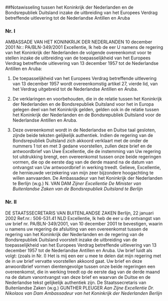 <meta http-equiv='Content-Type' content='text/html; charset=utf-8' />

##Notawisseling tussen het Koninkrijk der Nederlanden en de Bondsrepubliek Duitsland inzake de uitbreiding van het Europees Verdrag betreffende uitlevering tot de Nederlandse Antillen en Aruba

### Nr.  I  

AMBASSADE VAN HET KONINKRIJK DER NEDERLANDEN 10 december 2001 Nr.: PA/BLN-349/2001 Excellentie, Ik heb de eer U namens de regering van het Koninkrijk der Nederlanden de volgende overeenkomst voor te stellen inzake de uitbreiding van de toepasselijkheid van het Europees Verdrag betreffende uitlevering van 13 december 1957 tot de Nederlandse Antillen en Aruba: 

1. De toepasselijkheid van het Europees Verdrag betreffende uitlevering van 13 december 1957 wordt overeenkomstig artikel 27, vierde lid, van het Verdrag uitgebreid tot de Nederlandse Antillen en Aruba.  

2. De verklaringen en voorbehouden, die in de relatie tussen het Koninkrijk der Nederlanden en de Bondsrepubliek Duitsland voor het in Europa gelegen deel van het Koninkrijk gelden, gelden ook in de relatie tussen het Koninkrijk der Nederlanden en de Bondsrepubliek Duitsland voor de Nederlandse Antillen en Aruba.  

3. Deze overeenkomst wordt in de Nederlandse en Duitse taal gesloten, zijnde beide teksten gelijkelijk authentiek.   Indien de regering van de Bondsrepubliek Duitsland zich akkoord verklaart met de onder de nummers 1 tot en met 3 gedane voorstellen, zullen deze brief en de antwoordbrief van Uwe Excellentie, die de instemming van Uw regering tot uitdrukking brengt, een overeenkomst tussen onze beide regeringen vormen, die op de eerste dag van de derde maand na de datum van ontvangst van Uw antwoordbrief in werking treedt. Gelieve, Excellentie, de hernieuwde verzekering van mijn zeer bijzondere hoogachting te willen aanvaarden. De Ambassadeur van het Koninkrijk der Nederlanden te Berlijn (w.g.) N. VAN DAM  *Zijner Excellentie*   *De Minister van Buitenlandse Zaken*   *van de Bondsrepubliek Duitsland*   *te Berlijn*    

### Nr.  II  

DE STAATSSECRETARIS VAN BUITENLANDSE ZAKEN Berlijn, 22 januari 2002 Ref.nr.: 506-531.41 NLD Excellentie, Ik heb de eer u de ontvangst van uw brief nr. PA/BLN-349/2001, van 10 december 2001 te bevestigen, waarin u namens uw regering de afsluiting van een overeenkomst tussen de regering van het Koninkrijk der Nederlanden en de regering van de Bondsrepubliek Duitsland voorstelt inzake de uitbreiding van de toepasselijkheid van het Europees Verdrag betreffende uitlevering van 13 december 1957 tot de Nederlandse Antillen en Aruba. Uw brief luidt als volgt:  (zoals in Nr. I)  Het is mij een eer u mee te delen dat mijn regering met de in uw brief vervatte voorstellen akkoord gaat. Uw brief en deze anwoordbrief vormen dientengevolge tussen onze beide regeringen een overeenkomst, die in werking treedt op de eerste dag van de derde maand na de datum vanontvangst van deze brief en waarvan de Duitse en de Nederlandse tekst gelijkelijk authentiek zijn. De Staatssecretaris van Buitenlandse Zaken (w.g.) GUNTHER PLEUGER  *Aan Zijne Excellentie*   *Dr. Nikolaos van Dam*   *Ambassadeur van het*   *Koninkrijk der Nederlanden*   *Berlijn*    
